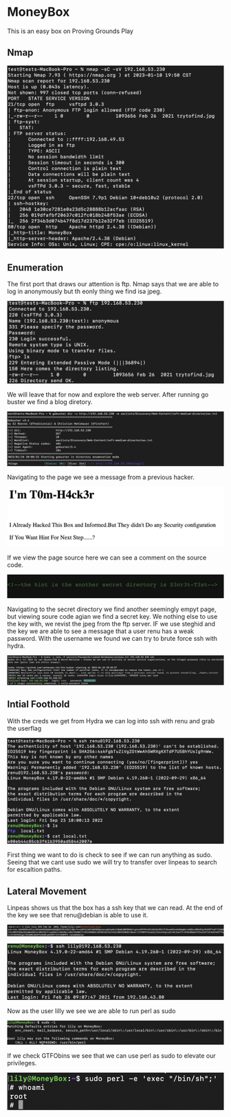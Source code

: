 # MoneyBox
This is an easy box on Proving Grounds Play 
<br>

## Nmap
 <p align="center">
<img src="nmap.png">
<br>
 </p>
 
 ## Enumeration 
 The first port that draws our attention is ftp. Nmap says that we are able to log in anonymously but th eonly thing we find isa jpeg.

 <p align="center">
<img src="anon.png">
<br>
 </p>
 
 We will leave that for now and explore the web server. After running go buster we find a blog diretory. 
 
 <p align="center">
<img src="gobuster.png">
<br>
 </p>
 
 Navigating to the page we see a message from a previous hacker.
 
 <p align="center">
<img src="80.png">
<br>
 </p>
 
 If we view the page source here we can see a comment on the source code.
 
 <p align="center">
<img src="firsthint.png">
<br>
 </p>
 
 Navigating to the secret directory we find another seemingly empyt page, but viewing soure code agian we find a secret key. We nothing else to use the key with, we revist the jpeg from the ftp server. IF we use steghid and the key we are able to see a message that a user renu has a weak password. With the username we found we can try to brute force ssh with hydra. 
 
 <p align="center">
<img src="renupass.png">
<br>
 </p>
 
 ## Intial Foothold
 
 With the creds we get from Hydra we can log into ssh with renu and grab the userflag 
 
 <p align="center">
<img src="userflag.png">
<br>
 </p>
 First thing we want to do is check to see if we can run anything as sudo. Seeing that we cant use sudo we will try to transfer over linpeas to search for escaltion paths.
 
 ## Lateral Movement
 
 Linpeas shows us that the box has a ssh key that we can read. At the end of the key we see that renu@debian is able to use it. 
 
 <p align="center">
<img src="lillyssh.png">
<br>
 </p>
 
  <p align="center">
<img src="sutolilly.png">
<br>
 </p>
 
 Now as the user lilly we see we are able to run perl as sudo 
 
  <p align="center">
<img src="lillysudo.png">
<br>
 </p>
 
 If we check GTFObins we see that we can use perl as sudo to elevate our privileges.
 
  <p align="center">
<img src="root.png">
<br>
 </p>
